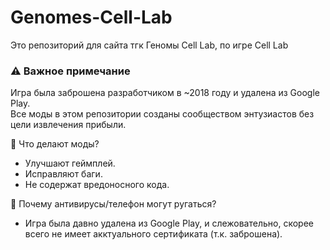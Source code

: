 # Genomes-Cell-Lab
Это репозиторий для сайта тгк Геномы Cell Lab, по игре Cell Lab
### ⚠️ Важное примечание  
Игра была заброшена разработчиком в ~2018 году и удалена из Google Play.  
Все моды в этом репозитории созданы сообществом энтузиастов без цели извлечения прибыли.  

🔹 Что делают моды?
- Улучшают геймплей.  
- Исправляют баги.  
- Не содержат вредоносного кода.  

🔹 Почему антивирусы/телефон могут ругаться? 
- Игра была давно удалена из Google Play, и слежовательно, скорее всего не имеет акктуального сертификата (т.к. заброшена).  